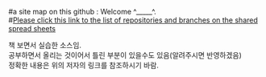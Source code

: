 #a site map on this github : Welcome ^_____^.  
#[Please click this link to the list of repositories and branches on the shared spread sheets](https://docs.google.com/spreadsheets/d/1d_rGlZb12XJBxke2azZnkXGejFLXdmr4zkRTRXtwt1A/edit?usp=sharing "a site map by tudoistube@gmail" )  


책 보면서 실습한 소스임.  
공부하면서 올리는 것이어서 틀린 부분이 있을수도 있음(알려주시면 반영하겠음)  
정확한 내용은 위의 저자의 링크를 참조하시기 바람.  
